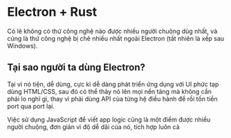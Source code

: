 # Electron + Rust

Có lẽ không có thứ công nghệ nào được nhiều người chuộng dùg nhất, và cũng là thứ công nghệ bị chê nhiều nhất ngoài Electron (tất nhiên là xếp sau Windows).

## Tại sao người ta dùng Electron?

Tại vì nó tiện, dễ dùng, cực kì dễ dàng phát triển ứng dụng với UI phức tạp dùng HTML/CSS, sau đó có thể thảy nó lên mọi nền tảng mà không cần phải lo nghĩ gì, thay vì phải dùng API của từng hệ điều hành để rồi tốn tiền port qua port lại.

Việc sử dụng JavaScript để viết app logic cũng là một điểm được nhiều người chuộng, đơn giản vì độ dễ dãi của nó, tích hợp luôn cả 
